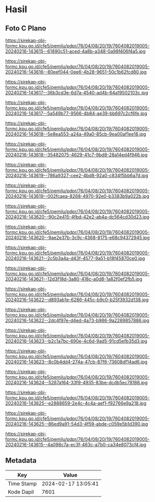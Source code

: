 # Hasil

## Foto C Plano

https://sirekap-obj-formc.kpu.go.id/cfe5/pemilu/pdpr/76/04/08/20/19/7604082019005-20240216-143615--61890c51-aced-4a8b-a348-0a98f406f4a5.jpg

https://sirekap-obj-formc.kpu.go.id/cfe5/pemilu/pdpr/76/04/08/20/19/7604082019005-20240216-143616--80eef044-0ee6-4b28-9651-50c1b62fcd80.jpg

https://sirekap-obj-formc.kpu.go.id/cfe5/pemilu/pdpr/76/04/08/20/19/7604082019005-20240216-143617--36b3cd3e-6d7a-4540-ad4b-64a19502103c.jpg

https://sirekap-obj-formc.kpu.go.id/cfe5/pemilu/pdpr/76/04/08/20/19/7604082019005-20240216-143617--5a549b77-9566-4b84-ae39-bb697c2cf6fe.jpg

https://sirekap-obj-formc.kpu.go.id/cfe5/pemilu/pdpr/76/04/08/20/19/7604082019005-20240216-143618--5e8ea553-a24a-49a0-85cb-9ea00af1ee18.jpg

https://sirekap-obj-formc.kpu.go.id/cfe5/pemilu/pdpr/76/04/08/20/19/7604082019005-20240216-143618--35482075-4629-41c7-9bd8-28a14ed4f946.jpg

https://sirekap-obj-formc.kpu.go.id/cfe5/pemilu/pdpr/76/04/08/20/19/7604082019005-20240216-143619--786a9327-cee2-4bd8-92a0-c834f5bb6a7d.jpg

https://sirekap-obj-formc.kpu.go.id/cfe5/pemilu/pdpr/76/04/08/20/19/7604082019005-20240216-143619--002fcaea-8268-4970-92e0-b3383b9a022b.jpg

https://sirekap-obj-formc.kpu.go.id/cfe5/pemilu/pdpr/76/04/08/20/19/7604082019005-20240216-143620--90c2e415-4fbd-42e2-ab4a-dc564cd30d23.jpg

https://sirekap-obj-formc.kpu.go.id/cfe5/pemilu/pdpr/76/04/08/20/19/7604082019005-20240216-143620--9ae2e37b-3c9c-4368-8175-e68c94372945.jpg

https://sirekap-obj-formc.kpu.go.id/cfe5/pemilu/pdpr/76/04/08/20/19/7604082019005-20240216-143621--2c5b3a4a-d43f-4577-9a51-b18f45870ce0.jpg

https://sirekap-obj-formc.kpu.go.id/cfe5/pemilu/pdpr/76/04/08/20/19/7604082019005-20240216-143621--12d3f18d-3a80-418c-a0d8-1a82f0ef2fb5.jpg

https://sirekap-obj-formc.kpu.go.id/cfe5/pemilu/pdpr/76/04/08/20/19/7604082019005-20240216-143622--d893ab1e-6286-445c-b9c0-b25f3932d138.jpg

https://sirekap-obj-formc.kpu.go.id/cfe5/pemilu/pdpr/76/04/08/20/19/7604082019005-20240216-143622--2dc4f97e-d4ed-4a73-b986-9a2269857886.jpg

https://sirekap-obj-formc.kpu.go.id/cfe5/pemilu/pdpr/76/04/08/20/19/7604082019005-20240216-143623--b2c1a7bc-690e-4c6d-9ad5-91cd5efb35d3.jpg

https://sirekap-obj-formc.kpu.go.id/cfe5/pemilu/pdpr/76/04/08/20/19/7604082019005-20240216-143623--8c0b4dd4-274a-47cb-87f6-73608df14ad6.jpg

https://sirekap-obj-formc.kpu.go.id/cfe5/pemilu/pdpr/76/04/08/20/19/7604082019005-20240216-143624--5267a164-33f9-4935-83be-dcdb5ec78186.jpg

https://sirekap-obj-formc.kpu.go.id/cfe5/pemilu/pdpr/76/04/08/20/19/7604082019005-20240216-143625--e2888659-2e4c-4c4a-aef1-f92766e9a218.jpg

https://sirekap-obj-formc.kpu.go.id/cfe5/pemilu/pdpr/76/04/08/20/19/7604082019005-20240216-143625--86ed9a91-54d3-4f59-abde-c059e5b1d390.jpg

https://sirekap-obj-formc.kpu.go.id/cfe5/pemilu/pdpr/76/04/08/20/19/7604082019005-20240216-143615--4a098c7a-ec3f-463c-a7b0-ca34e8073cf4.jpg


## Metadata

| Key        | Value               |
| ---------- | ------------------- |
| Time Stamp | 2024-02-17 13:05:41 |
| Kode Dapil | 7601                |



